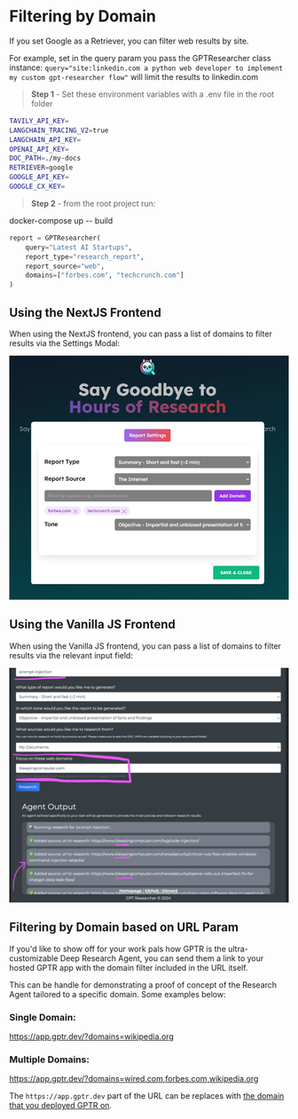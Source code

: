 # Filtering by Domain

If you set Google as a Retriever, you can filter web results by site.

For example, set in the query param you pass the GPTResearcher class instance: `query="site:linkedin.com a python web developer to implement my custom gpt-researcher flow"` will limit the results to linkedin.com

> **Step 1** -  Set these environment variables with a .env file in the root folder

```bash
TAVILY_API_KEY=
LANGCHAIN_TRACING_V2=true
LANGCHAIN_API_KEY=
OPENAI_API_KEY=
DOC_PATH=./my-docs
RETRIEVER=google
GOOGLE_API_KEY=
GOOGLE_CX_KEY=
```

> **Step 2** -  from the root project run:

docker-compose up -- build

```python
report = GPTResearcher(
    query="Latest AI Startups",
    report_type="research_report",
    report_source="web",
    domains=["forbes.com", "techcrunch.com"]
)
```

## Using the NextJS Frontend

When using the NextJS frontend, you can pass a list of domains to filter results via the Settings Modal:

![Settings Modal](./img/nextjs-filter-by-domain.JPG)

## Using the Vanilla JS Frontend

When using the Vanilla JS frontend, you can pass a list of domains to filter results via the relevant input field:

![Filter by Domain](./img/vanilla-filter-by-domains.png)

## Filtering by Domain based on URL Param

If you'd like to show off for your work pals how GPTR is the ultra-customizable Deep Research Agent, you can send them a link to your hosted GPTR app with the domain filter included in the URL itself.

This can be handle for demonstrating a proof of concept of the Research Agent tailored to a specific domain. Some examples below:

### Single Domain:

https://app.gptr.dev/?domains=wikipedia.org

### Multiple Domains:

https://app.gptr.dev/?domains=wired.com,forbes.com,wikipedia.org

The `https://app.gptr.dev` part of the URL can be replaces with [the domain that you deployed GPTR on](https://docs.gptr.dev/docs/gpt-researcher/getting-started/linux-deployment).
